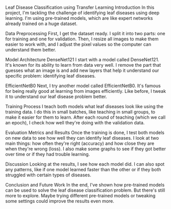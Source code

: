 Leaf Disease Classification using Transfer Learning
Introduction
In this project, I'm tackling the challenge of identifying leaf diseases using deep learning. I'm using pre-trained models, which are like expert networks already trained on a huge dataset.

Data Preprocessing
First, I get the dataset ready. I split it into two parts: one for training and one for validation. Then, I resize all images to make them easier to work with, and I adjust the pixel values so the computer can understand them better.

Model Architecture
DenseNet121
I start with a model called DenseNet121. It's known for its ability to learn from data very well. I remove the part that guesses what an image is and add new layers that help it understand our specific problem: identifying leaf diseases.

EfficientNetB0
Next, I try another model called EfficientNetB0. It's famous for being really good at learning from images efficiently. Like before, I tweak it to understand our leaf disease problem better.

Training Process
I teach both models what leaf diseases look like using the training data. I do this in small batches, like teaching in small groups, to make it easier for them to learn. After each round of teaching (which we call an epoch), I check how well they're doing with the validation data.

Evaluation Metrics and Results
Once the training is done, I test both models on new data to see how well they can identify leaf diseases. I look at two main things: how often they're right (accuracy) and how close they are when they're wrong (loss). I also make some graphs to see if they got better over time or if they had trouble learning.

Discussion
Looking at the results, I see how each model did. I can also spot any patterns, like if one model learned faster than the other or if they both struggled with certain types of diseases.

Conclusion and Future Work
In the end, I've shown how pre-trained models can be used to solve the leaf disease classification problem. But there's still more to explore. Maybe trying different pre-trained models or tweaking some settings could improve the results even more.
